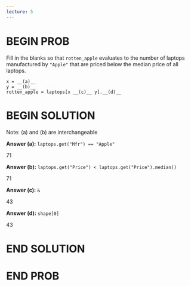 ```yaml
---
lecture: 5
---
```


# BEGIN PROB

Fill in the blanks so that `rotten_apple` evaluates to the number of
laptops manufactured by `"Apple"` that are priced below the median price
of all laptops.

    x = __(a)__
    y = __(b)__
    rotten_apple = laptops[x __(c)__ y].__(d)__


# BEGIN SOLUTION

Note: (a) and (b) are interchangeable

**Answer (a):** `laptops.get("Mfr") == "Apple"`

<average>71</average>

**Answer (b):** `laptops.get("Price") < laptops.get("Price").median()`

<average>71</average>

**Answer (c):** `&`

<average>43</average>

**Answer (d):** `shape[0]`

<average>43</average>


# END SOLUTION

# END PROB